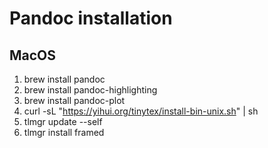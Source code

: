 # Pandoc installation

## MacOS

1. brew install pandoc
2. brew install pandoc-highlighting
3. brew install pandoc-plot
4. curl -sL "https://yihui.org/tinytex/install-bin-unix.sh" | sh
5. tlmgr update --self
6. tlmgr install framed
